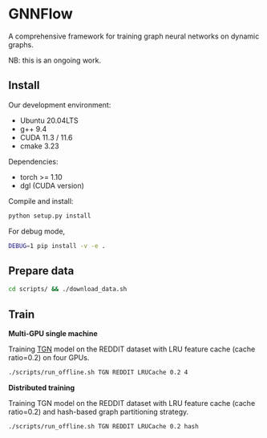 # GNNFlow

A comprehensive framework for training graph neural networks on dynamic graphs.

NB: this is an ongoing work.

## Install

Our development environment:
- Ubuntu 20.04LTS
- g++ 9.4
- CUDA 11.3 / 11.6
- cmake 3.23

Dependencies:
- torch >= 1.10
- dgl (CUDA version) 

Compile and install: 
```sh
python setup.py install
```

For debug mode,
```sh
DEBUG=1 pip install -v -e .
```

## Prepare data

```sh
cd scripts/ && ./download_data.sh
```

## Train

**Multi-GPU single machine**

Training [TGN](https://arxiv.org/pdf/2006.10637v2.pdf) model on the REDDIT dataset with LRU feature cache (cache ratio=0.2) on four GPUs.
```sh
./scripts/run_offline.sh TGN REDDIT LRUCache 0.2 4
```

**Distributed training**

Training TGN model on the REDDIT dataset with LRU feature cache (cache ratio=0.2) and hash-based graph partitioning strategy.
```sh
./scripts/run_offline.sh TGN REDDIT LRUCache 0.2 hash 
```

